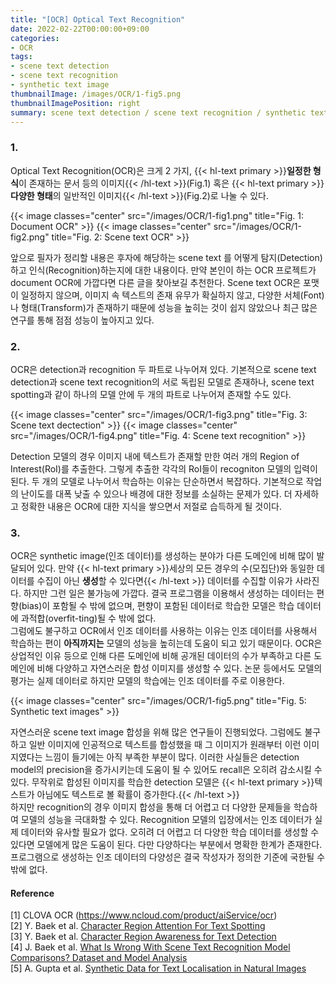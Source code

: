 ```yaml
---
title: "[OCR] Optical Text Recognition"
date: 2022-02-22T00:00:00+09:00
categories:
- OCR
tags:
- scene text detection
- scene text recognition
- synthetic text image
thumbnailImage: /images/OCR/1-fig5.png
thumbnailImagePosition: right
summary: scene text detection / scene text recognition / synthetic text image
---
```

### 1.
Optical Text Recognition(OCR)은 크게 2 가지, {{< hl-text primary >}}<b>일정한 형식</b>이 존재하는 문서 등의 이미지{{< /hl-text >}}(Fig.1) 혹은 {{< hl-text primary >}}<b>다양한 형태</b>의 일반적인 이미지{{< /hl-text >}}(Fig.2)로 나눌 수 있다.

{{< image classes="center" src="/images/OCR/1-fig1.png" title="Fig. 1: Document OCR" >}}
{{< image classes="center" src="/images/OCR/1-fig2.png" title="Fig. 2: Scene text OCR" >}}

앞으로 필자가 정리할 내용은 후자에 해당하는 scene text 를 어떻게 탐지(Detection)하고 인식(Recognition)하는지에 대한 내용이다. 만약 본인이 하는 OCR 프로젝트가 document OCR에 가깝다면 다른 글을 찾아보길 추천한다. Scene text OCR은 포맷이 일정하지 않으며, 이미지 속 텍스트의 존재 유무가 확실하지 않고, 다양한 서체(Font)나 형태(Transform)가 존재하기 때문에 성능을 높히는 것이 쉽지 않았으나 최근 많은 연구를 통해 점점 성능이 높아지고 있다.

### 2.
OCR은 detection과 recognition 두 파트로 나누어져 있다. 기본적으로 scene text detection과 scene text recognition의 서로 독립된 모델로 존재하나, scene text spotting과 같이 하나의 모델 안에 두 개의 파트로 나누어져 존재할 수도 있다.

{{< image classes="center" src="/images/OCR/1-fig3.png" title="Fig. 3: Scene text dectection" >}}
{{< image classes="center" src="/images/OCR/1-fig4.png" title="Fig. 4: Scene text recognition" >}}

Detection 모델의 경우 이미지 내에 텍스트가 존재할 만한 여러 개의 Region of Interest(RoI)를 추출한다. 그렇게 추출한 각각의 RoI들이 recogniton 모델의 입력이 된다. 두 개의 모델로 나누어서 학습하는 이유는 단순하면서 복잡하다. 기본적으로 작업의 난이도를 대폭 낮출 수 있으나 배경에 대한 정보를 소실하는 문제가 있다. 더 자세하고 정확한 내용은 OCR에 대한 지식을 쌓으면서 저절로 습득하게 될 것이다.

### 3.
OCR은 synthetic image(인조 데이터)를 생성하는 분야가 다른 도메인에 비해 많이 발달되어 있다. 만약 {{< hl-text primary >}}세상의 모든 경우의 수(모집단)와 동일한 데이터를 수집이 아닌 <b>생성</b>할 수 있다면{{< /hl-text >}} 데이터를 수집할 이유가 사라진다. 하지만 그런 일은 불가능에 가깝다. 결국 프로그램을 이용해서 생성하는 데이터는 편향(bias)이 포함될 수 밖에 없으며, 편향이 포함된 데이터로 학습한 모델은 학습 데이터에 과적합(overfit-ting)될 수 밖에 없다.  
그럼에도 불구하고 OCR에서 인조 데이터를 사용하는 이유는 인조 데이터를 사용해서 학습하는 편이 **아직까지는** 모델의 성능을 높히는데 도움이 되고 있기 때문이다. OCR은 상업적인 이유 등으로 인해 다른 도메인에 비해 공개된 데이터의 수가 부족하고 다른 도메인에 비해 다양하고 자연스러운 합성 이미지를 생성할 수 있다. 논문 등에서도 모델의 평가는 실제 데이터로 하지만 모델의 학습에는 인조 데이터를 주로 이용한다.

{{< image classes="center" src="/images/OCR/1-fig5.png" title="Fig. 5: Synthetic text images" >}}

자연스러운 scene text image 합성을 위해 많은 연구들이 진행되었다. 그럼에도 불구하고 일반 이미지에 인공적으로 텍스트를 합성했을 때 그 이미지가 원래부터 이런 이미지였다는 느낌이 들기에는 아직 부족한 부분이 많다. 이러한 사실들은 detection model의 precision을 증가시키는데 도움이 될 수 있어도 recall은 오히려 감소시킬 수 있다. 무작위로 합성된 이미지를 학습한 detection 모델은 {{< hl-text primary >}}텍스트가 아님에도 텍스트로 볼 확률이 증가한다.{{< /hl-text >}}  
하지만 recognition의 경우 이미지 합성을 통해 더 어렵고 더 다양한 문제들을 학습하여 모델의 성능을 극대화할 수 있다. Recognition 모델의 입장에서는 인조 데이터가 실제 데이터와 유사할 필요가 없다. 오히려 더 어렵고 더 다양한 학습 데이터를 생성할 수 있다면 모델에게 많은 도움이 된다. 다만 다양하다는 부분에서 명확한 한계가 존재한다. 프로그램으로 생성하는 인조 데이터의 다양성은 결국 작성자가 정의한 기준에 국한될 수 밖에 없다.


#### Reference
[1] CLOVA OCR (https://www.ncloud.com/product/aiService/ocr)  
[2] Y. Baek et al. [Character Region Attention For Text Spotting](https://arxiv.org/abs/2007.09629)  
[3] Y. Baek et al. [Character Region Awareness for Text Detection](https://arxiv.org/abs/1904.01941)  
[4] J. Baek et al. [What Is Wrong With Scene Text Recognition Model Comparisons? Dataset and Model Analysis](https://arxiv.org/abs/1904.01906)  
[5] A. Gupta et al. [Synthetic Data for Text Localisation in Natural Images](https://www.robots.ox.ac.uk/~vgg/publications/2016/Gupta16/)
